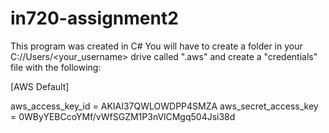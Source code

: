 # in720-assignment2
This program was created in C#
You will have to create a folder in your C://Users/<your_username> drive called ".aws" and create a "credentials" file with the following:

[AWS Default]

aws_access_key_id = AKIAI37QWLOWDPP4SMZA
aws_secret_access_key = 0WByYEBCcoYMf/vWfSGZM1P3nVlCMgq504Jsi38d

